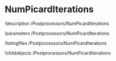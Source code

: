 <!-- MOOSE Documentation Stub: Remove this when content is added. -->

# NumPicardIterations
!description /Postprocessors/NumPicardIterations

!parameters /Postprocessors/NumPicardIterations

!listingfiles /Postprocessors/NumPicardIterations

!childobjects /Postprocessors/NumPicardIterations
